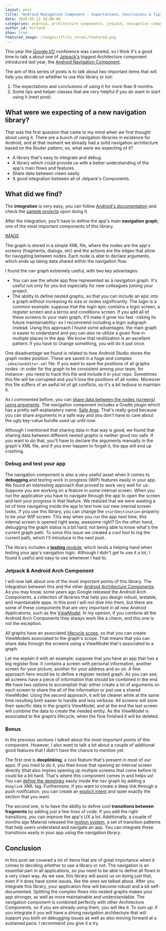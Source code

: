 ```yaml
---
layout: post
title: "Android Navigation Component - Expectations, Conclusions & Tips - Part 1"
date: 2020-05-12 10:00:00
categories: android, architecture components, jetpack, navigation component
author_id: mirland
show: true
featured_image: /images/tflite_coreml/featured.png
---
```

<!--- STOPSHIP: Change date and featured_image --->

This year the [Google I/O](https://events.google.com/io/) conference was canceled, so I think it's a good time to talk a about one of [Jetpack's](https://developer.android.com/jetpack) biggest Architecture component introduced last year, the [Android Navigation Component](https://developer.android.com/guide/navigation).

The aim of this series of posts is to talk about two important items that will help you decide on whether to use this library or not:
1. The expectations and conclusions of using it for more than 9 months.
1. Some tips and helper classes that are very helpful if you do want to start using it (next post). 

## What were we expecting of a new navigation library?
That was the first question that came to my mind when we first thought about using it.
There are a bunch of navigation libraries in existence for Android, and at that moment we already had a solid navigation architecture based on the Router pattern, so, what were we expecting of it?

- A library that's easy to integrate and debug.
- A library which could provide us with a better understanding of the app's main flows and features. 
- Share data between views easily.
- A good integration between all of Jetpack's Components.

## What did we find?

The **integration** is very easy, you can follow [Android's documentation](https://developer.android.com/guide/navigation/navigation-getting-started) and check the [sample projects](https://github.com/android/architecture-components-samples) upon doing it.

After the integration, you'll have to define the app's main **navigation graph**, one of the most important components of this library.

<!--- STOPSHIP: Add image --->
[IMAGE](TODO)

The graph is stored in a simple XML file, where the nodes are the app's screens (fragments, dialogs, etc) and the actions are the edges that allow for navigating between nodes.
Each node is able to declare arguments, which ends up being data shared within the navigation flow.

I found the nav graph extremely useful, with two key advantages:
- You can see the whole app flow represented as a navigation graph.
It's useful not only for you but especially for new colleagues joining your project. 
- The ability to define nested graphs, so that you can include an epic into a graph without increasing its size or nodes significantly.
The login is a common example: suppose that the login epic contains a login screen, a register screen and a terms and conditions screen.
If you add all of these screens to your main graph, it'll make it grow too fast -risking its future maintainability- so I recommend including a login subgraph instead.
Using this approach I found some advantages: the main graph is easier to understand and you can also re-utilize a given flow in multiple places in the app.
We know that reutilization is an excellent pattern: if you have to change something, you will do it just once.

One disadvantage we found is related to how Android Studio stores the graph nodes position.
These are saved in a huge and complex `.idea/navEditor.xml` file.
If you want to save the positions of all graphs nodes -in order for the graph to be consistent among your team, for instance- you need to track this file and include it in your repo.
Sometimes this file will be corrupted and you'll lose the positions of all nodes.
Moreover this file suffers of an awful lot of git conflicts, so it's a bit tedious to maintain it.

As I commented before, you can [share data between the nodes (screens) using arguments](https://developer.android.com/guide/navigation/navigation-pass-data).
The navigation component includes a Gradle plugin which has a pretty self-explanatory name: [Safe Args](https://developer.android.com/guide/navigation/navigation-pass-data#Safe-args).
That's really good because you can share arguments in a safe way and you don't have to care about the ugly key-value bundle used up until now.

Although I mentioned that sharing data in that way is good, we found that sharing data between different nested graphs is neither good nor safe.
If you want to do that, you'll have to declare the arguments manually in the graph's XML file, and if you ever happen to forget it, the app will end up crashing.

### Debug and test your app

The navigation component is also a very useful asset when it comes to **debugging** and testing work in progress (WIP) features easily in your app.
We found an interesting approach that proved to work very well for us: 
Suppose you are working on a feature in some internal screen.
When you run the application you have to navigate through the app to open the screen and test your progress in that feature.
We realized that we were wasting a lot of time navigating inside the app to test how our new internal screen looks.
If you use this library, you can change the `startDestination` property to be your WIP screen.
This way when you run the app next time, this internal screen is opened right away, awesome right?
On the other hand, debugging the graph status is a bit hard, not being able to know what's the current graph path.
To solve this issue we created a cool tool to log the current path, which I'll introduce in the next post.

The library includes a [**testing** module](https://developer.android.com/guide/navigation/navigation-testing), which lends a helping hand when testing your app's navigation logic.
Although I didn't get to use it a lot, I found it useful and easy to use whenever I had to.

### Jetpack & Android Arch Component

I will now talk about one of the most important points of this library.
The integration between this and the other [Android Architecture Components](https://developer.android.com/guide/navigation/navigation-deep-link).
As you may know, some years ago Google released the Android Arch Components, a collection of libraries that help you design robust, testable, and maintainable apps.
In this post I will not dive into them, but there are some of these components that are very important in all new Android Applications, such as the [ViewModel](https://developer.android.com/topic/libraries/architecture/viewmodel).
In my opinion, if you combine all the Android Arch Components they always work like a charm, and this one is not the exception.

All graphs have an associated [lifecycle scope](https://developer.android.com/topic/libraries/architecture/lifecycle), so that you can create ViewModels associated to the graph's scope.
That means that you can share data through the screens using a ViewModel that's associated to a graph.

Let me explain it with an example: suppose that you have an app that has a big register flow. It contains a screen with personal information, another screen for your picture, another for your address and so on. 
A fine approach here would be to define a register nested graph.
As you can see, all screens have a piece of information that should be combined in the end. 
We have two options to accomplish that: either create a lot of arguments on each screen to share the all of the information or just use a shared ViewModel.
Using the second approach, it will be cleaner while at the same time resulting both easier to handle and less verbose.
All screens will store their specific data in the graph’s ViewModel, and at the end the last screen will combine the data to create the needed entity.
As the ViewModel is associated to the graph’s lifecycle, when the flow finished it will be deleted.


### Bonus

In the previous sections I talked about the most important points of this component. 
However, I also want to talk a bit about a couple of additional good features that I didn't have the chance to mention yet.

The first one is **deeplinking**, a cool feature that's present in most of our apps.
If you tried to do it, you then know that opening an internal screen directly (that also implies opening up multiple screens that come before it) could be a bit hard. 
That's where this component comes in and helps us!
You can [define the deeplinks](https://developer.android.com/guide/navigation/navigation-deep-link) easily inside the nav graph by adding a `deeplink` XML tag. 
Furthermore, if you want to create a deep link through a push notification, you can create an [explicit intent](https://developer.android.com/guide/navigation/navigation-deep-link) and open exactly the section that you want. 

The second one, is to have the ability to define cool **transitions between fragments** by adding just a few lines of code.
If you add the right transitions, you can improve the app's UX a lot.
Additionally, a couple of months ago Material released the [motion system](https://material.io/design/motion/the-motion-system.html), a set of transition patterns that help users understand and navigate an app.
You can integrate these transitions easily in your app using the navigation library.


## Conclusion
In this post we covered a lot of items that are of great importance when it comes to deciding whether to use a library or not.
The navigation is an essential part in all applications, so you need to be able to define all flows in a very clean way.
As we saw, this library will assist us on doing just that, even if it does have some issues, like the ones we talked about.
After you integrate this library, your application flow will become robust and a bit self-documented.
Splitting the complex flows into nested graphs makes your app stronger, as well as more maintainable and understandable.
The navigation component is combined perfectly with other Architecture Components, so if you are already using them, you will like it.
To sum up: if you integrate it you will have a strong navigation architecture that will support you both on debugging issues as well as also moving forward at a sustained pace. 
I recommend you give it a try.
